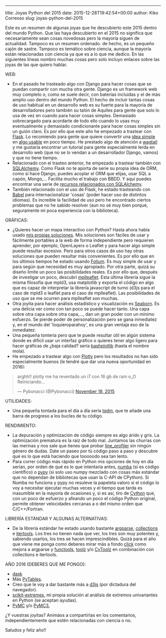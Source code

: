 ---
title: Joyas Python del 2015
date: 2015-12-28T19:42:54+00:00
author: Kiko Correoso
slug: joyas-python-del-2015

Este es un resumen de algunas joyas que he descubierto este 2015 dentro del mundo Python. Que las haya descubierto en el 2015 no significa que necesariamente sean cosas novedosas pero la mayoría siguen de actualidad. Tampoco es un resumen ordenado. de hecho, es un pequeño cajón de sastre. Tampoco es temático sobre ciencia, aunque la mayoría están relacionadas con ciencia ya que es a lo que me dedico. En las siguientes líneas nombro muchas cosas pero solo incluyo enlaces sobre las joyas de las que quiero hablar.

WEB:

  * En el pasado he trasteado algo con Django para hacer cosas que se puedan compartir con mucha otra gente. Django es un framework web muy completo o, como se suele decir, con baterías incluidas y el de más amplio uso dentro del mundo Python. El hecho de incluir tantas cosas de uso habitual en un desarrollo web es su fuerte para la mayoría de desarrolladores pero también su talón de Aquiles para gente que solo lo usa de vez en cuando para hacer cosas simples. Demasiado sobrecargado para acordarte de todo ello cuando lo usas muy eventualmente y demasiado condicionante para hacer cosas simples sin un guión claro. Es por ello que este año he empezado a trastear con [Flask](https://flask.pocoo.org/). Lo recomiendo para gente que quiere convertir una [idea simple](https://pybonacci.org/2015/12/01/aprende-historia-gracias-a-geocodificacion-inversa-mapping-y-wikipedia/) en [algo usable](https://map2wiki.runbear.webfactional.com/) en poco tiempo. He prestado algo de atención a [wagtail](https://wagtail.io/) y me gustaría encontrar un tutorial para gente especialmente lerda en desarrollo web (que no se lo vendan a un desarrollador Django, vamos) y que no tiene tiempo.
  * Relacionado con el trasteo anterior, he empezado a trastear también con [SQLAlchemy](https://www.sqlalchemy.org/). Como Flask no te aporta de serie su propia idea de ORM, como sí hace Django, puedes acoplar el ORM que elijas, usar SQL a capón, Mongo,... Facilita mucho el trabajo con BBDD. Y aquí puedes encontrar una serie de [recursos relacionados con SQLAlchemy](https://github.com/dahlia/awesome-sqlalchemy).
  * También relacionado con el uso de Flask, he estado trasteando con [Babel](https://babel.pocoo.org/) para internacionalizar 'cosas' (poder hacer uso de distintos idiomas). Es increible la facilidad de uso pero he encontrado ciertos problemas que no he sabido resolver (aun no sé muy bien porqué, seguramente mi poca experiencia con la biblioteca).

GRÁFICAS:

  * ¿Quieres hacer un mapa interactivo con Python? Hasta ahora había usado [mis propias soluciones](https://nbviewer.jupyter.org/github/kikocorreoso/brythonmagic/blob/master/notebooks/OpenLayers%20%28python%29%20tutorial.ipynb). Mis soluciones son fáciles de usar y fácilmente portables a la web de forma independiente pero requieren aprender, por ejemplo, OpenLayers o Leaflet y para hacer algo simple puede resultar excesivo. Pero para otros casos de uso hay otras soluciones que pueden resultar más convenientes. Es por ello que en los últimos tiempos he estado usando [Folium](https://github.com/python-visualization/folium). Es muy simple de usar y para según que necesidad es muy apropiado. Por otra parte, quizá su diseño limite un poco las posibilidades reales. Es por ello que, después de investigar un poco, descubrí [mplleaflet](https://github.com/jwass/mplleaflet). Esta última librería sigue la misma filosofía que mpld3, usa matplotlib y exporta el código en algo que es capaz de interpretar la librería javascript de turno (d3js para el caso de mpld3 o leaflet para el caso de mplleaflet). Las posibilidades de uso que se me ocurren para mplleaflet son muchas.
  * Otra joyita para hacer análisis estadístico y visualización es [Seaborn](https://stanford.edu/~mwaskom/software/seaborn/). Es una delicia ver como con tan poco se puede hacer tanto. Una capa sobre otra capa sobre otra capa,..., dan un gran poder con un mínimo esfuerzo. Se pierde poder de personalización pero se gana inmediatez y, en el mundo del 'loquieroparahoy', es una gran ventaja eso de la inmediatez.
  * Una pequeña tontería pero que te puede resultar útil en algún sistema donde es difícil usar un interfaz gráfico o quieres tener algo ligero para hacer gráficas de ¿baja calidad? sería [bashplotlib](https://github.com/glamp/bashplotlib) (hasta el nombre mola).
  * He empezado a trastear algo con [Plotly](https://plot.ly/python/) pero los resultados no han sido especialmente buenos (le tendré que dar una nueva oportunidad en 2016):

<blockquote class="twitter-tweet" width="550">
  <p lang="es" dir="ltr">
    arghh!! plotly me ha reventado un i7 con 16 gb de ram o_O Reiniciando...
  </p>
  
  <p>
    &mdash; Pybonacci (@Pybonacci) <a href="https://twitter.com/Pybonacci/status/667067498454458368">November 18, 2015</a>
  </p>
</blockquote>



UTILIDADES:

  * Una pequeña tontada para el día a día sería [tqdm](https://github.com/tqdm/tqdm), que te añade una barra de progreso a los bucles de tu código.

RENDIMIENTO:

  * La depuración y optimización de código siempre es algo árido y gris. La optimización prematura es la raiz de todo mal. Juntamos las churras con las merinas y nos sale que tienes que probar [line_profiler](https://github.com/rkern/line_profiler) sin ningún género de dudas. Date un paseo por tú código paso a paso y descubre qué es lo que está haciendo que tooooodo sea tan lento.
  * Para correr código más rápido en Python mis opciones de hoy en día serían, por orden de qué es lo que intentaría antes, [numba](https://numba.pydata.org/) (si es código científico) o [pypy](https://pypy.org/) (si solo uso numpy mezclado con cosas más estándar que no dependan de bibliotecas que usan la C-API de CPython). Si Numba no funciona y pypy no resuleve la papeleta valoro si el código lo voy a necesitar ejecutar muchas veces y el tiempo que tarda es inasumible en la mayoría de ocasiones y, si es así, tiro de [Cython](http://cython.org/) que, con un poco de esfuerzo y afeando un poco el código Python original, permite obtener velocidades cercanas a o del mismo orden que C/C++/Fortran.

LIBRERÍA ESTÁNDAR Y ALGUNAS ALTERNATIVAS:

  * De la librería estándar he estado usando bastante [argparse](https://docs.python.org/dev/library/argparse.html), [collections](https://docs.python.org/dev/library/collections.html) e [itertools](https://docs.python.org/dev/library/itertools.html). Los tres no tienen nada que ver, los tres son muy potentes y, sabiendo usarlos, los tres se hacen imprescindibles. Quizá para el año que viene me ponga como deberes mirar más a fondo [click](http://click.pocoo.org/dev/) como mejora a argparse y [functools](https://docs.python.org/3.6/library/functools.html), [toolz](https://github.com/pytoolz/toolz) y/o [CyToolz](https://github.com/pytoolz/cytoolz/) en combinación con collections e itertools.

AÑO 2016 (DEBERES QUE ME PONGO):

  * [dask](https://github.com/blaze/dask)
  * Más [PyTables](https://github.com/PyTables/PyTables).
  * Creo que le voy a dar bastante más a [d3js](http://d3js.org/) (por dictadura del navegador).
  * [scikit-extremes](https://github.com/kikocorreoso/scikit-extremes), mi propia solución al análisis de extremos univariantes en Python (se aceptan ayudas).
  * [PyMC](https://github.com/pymc-devs/pymc) y/o [PyMC3.](https://github.com/pymc-devs/pymc3)

¿Y vuestras joyitas? Animáos a compartirlas en los comentarios, independientemente que estén relacionadas con ciencia o no.

Saludos y feliz año!!
